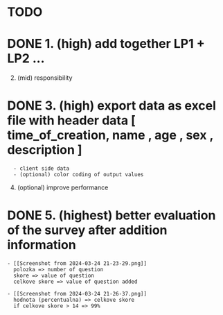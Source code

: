# TODO

# DONE 1. (high) add together LP1 + LP2 ...
2. (mid) responsibility
# DONE  3. (high) export data as excel file with header data [ time_of_creation, name , age , sex , description ]
      - client side data
      - (optional) color coding of output values
4. (optional) improve performance
# DONE 5. (highest) better evaluation of the survey after addition information

    - [[Screenshot from 2024-03-24 21-23-29.png]]
      polozka => number of question
      skore => value of question
      celkove skore => value of question added

    - [[Screenshot from 2024-03-24 21-26-37.png]]
      hodnota (percentualna) => celkove skore
      if celkove skore > 14 => 99%
